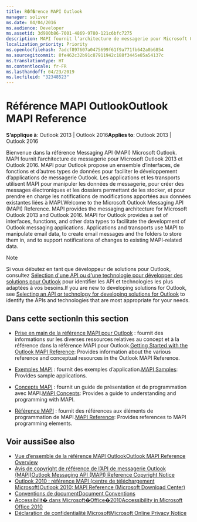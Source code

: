 ```yaml
---
title: R�f�rence MAPI Outlook
manager: soliver
ms.date: 04/04/2016
ms.audience: Developer
ms.assetid: 3d980b86-7001-4869-9780-121c6bfc7275
description: MAPI fournit l’architecture de messagerie pour Microsoft Outlook 2013 et Outlook 2016.
localization_priority: Priority
ms.openlocfilehash: 7adcf897607a0475699f61f9a771fb642a0b6854
ms.sourcegitcommit: 8fe462c32b91c87911942c188f3445e85a54137c
ms.translationtype: HT
ms.contentlocale: fr-FR
ms.lasthandoff: 04/23/2019
ms.locfileid: "32348523"
---
```

# <a name="outlook-mapi-reference"></a><span data-ttu-id="dcd1a-103">Référence MAPI Outlook</span><span class="sxs-lookup"><span data-stu-id="dcd1a-103">Outlook MAPI Reference</span></span>
  
<span data-ttu-id="dcd1a-104">**S’applique à**: Outlook 2013 | Outlook 2016</span><span class="sxs-lookup"><span data-stu-id="dcd1a-104">**Applies to**: Outlook 2013 | Outlook 2016</span></span> 
  
<span data-ttu-id="dcd1a-p101">Bienvenue dans la référence Messaging API (MAPI) Microsoft Outlook. MAPI fournit l’architecture de messagerie pour Microsoft Outlook 2013 et Outlook 2016. MAPI pour Outlook propose un ensemble d’interfaces, de fonctions et d’autres types de données pour faciliter le développement d’applications de messagerie Outlook. Les applications et les transports utilisent MAPI pour manipuler les données de messagerie, pour créer des messages électroniques et les dossiers permettant de les stocker, et pour prendre en charge les notifications de modifications apportées aux données existantes liées à MAPI.</span><span class="sxs-lookup"><span data-stu-id="dcd1a-p101">Welcome to the Microsoft Outlook Messaging API (MAPI) Reference. MAPI provides the messaging architecture for Microsoft Outlook 2013 and Outlook 2016. MAPI for Outlook provides a set of interfaces, functions, and other data types to facilitate the development of Outlook messaging applications. Applications and transports use MAPI to manipulate email data, to create email messages and the folders to store them in, and to support notifications of changes to existing MAPI-related data.</span></span>
  
> [!NOTE]
> <span data-ttu-id="dcd1a-109">Si vous débutez en tant que développeur de solutions pour Outlook, consultez [Sélection d'une API ou d'une technologie pour développer des solutions pour Outlook](../selecting-an-api-or-technology-for-developing-solutions-for-outlook.md) pour identifier les API et technologies les plus adaptées à vos besoins.</span><span class="sxs-lookup"><span data-stu-id="dcd1a-109">If you are new to developing solutions for Outlook, see [Selecting an API or technology for developing solutions for Outlook](../selecting-an-api-or-technology-for-developing-solutions-for-outlook.md) to identify the APIs and technologies that are most appropriate for your needs.</span></span> 
  
## <a name="in-this-section"></a><span data-ttu-id="dcd1a-110">Dans cette section</span><span class="sxs-lookup"><span data-stu-id="dcd1a-110">In this section</span></span>

- <span data-ttu-id="dcd1a-111">[Prise en main de la référence MAPI pour Outlook](getting-started-with-the-outlook-mapi-reference.md) : fournit des informations sur les diverses ressources relatives au concept et à la référence dans la référence MAPI pour Outlook.</span><span class="sxs-lookup"><span data-stu-id="dcd1a-111">[Getting Started with the Outlook MAPI Reference](getting-started-with-the-outlook-mapi-reference.md): Provides information about the various reference and conceptual resources in the Outlook MAPI Reference.</span></span>
    
- <span data-ttu-id="dcd1a-112">[Exemples MAPI](mapi-samples.md) : fournit des exemples d’application.</span><span class="sxs-lookup"><span data-stu-id="dcd1a-112">[MAPI Samples](mapi-samples.md): Provides sample applications.</span></span>
    
- <span data-ttu-id="dcd1a-113">[Concepts MAPI](mapi-concepts.md) : fournit un guide de présentation et de programmation avec MAPI.</span><span class="sxs-lookup"><span data-stu-id="dcd1a-113">[MAPI Concepts](mapi-concepts.md): Provides a guide to understanding and programming with MAPI.</span></span>
    
- <span data-ttu-id="dcd1a-114">[Référence MAPI](mapi-reference.md) : fournit des références aux éléments de programmation de MAPI.</span><span class="sxs-lookup"><span data-stu-id="dcd1a-114">[MAPI Reference](mapi-reference.md): Provides references to MAPI programming elements.</span></span>
    
## <a name="see-also"></a><span data-ttu-id="dcd1a-115">Voir aussi</span><span class="sxs-lookup"><span data-stu-id="dcd1a-115">See also</span></span>

- [<span data-ttu-id="dcd1a-116">Vue d’ensemble de la référence MAPI Outlook</span><span class="sxs-lookup"><span data-stu-id="dcd1a-116">Outlook MAPI Reference Overview</span></span>](outlook-mapi-reference-overview.md)  
- [<span data-ttu-id="dcd1a-117">Avis de copyright de référence de l’API de messagerie Outlook (MAPI)</span><span class="sxs-lookup"><span data-stu-id="dcd1a-117">Outlook Messaging API (MAPI) Reference Copyright Notice</span></span>](outlook-messaging-api-mapi-reference-copyright-notice.md)
- [<span data-ttu-id="dcd1a-118">Outlook 2010 : référence MAPI (centre de téléchargement Microsoft)</span><span class="sxs-lookup"><span data-stu-id="dcd1a-118">Outlook 2010: MAPI Reference (Microsoft Download Center)</span></span>](https://www.microsoft.com/downloads/details.aspx?FamilyID=5f61a276-9c09-4c82-9b80-20dccad17a2a)
- [<span data-ttu-id="dcd1a-119">Conventions de document</span><span class="sxs-lookup"><span data-stu-id="dcd1a-119">Document Conventions</span></span>](https://msdn.microsoft.com/office/aa905365.aspx)
- [<span data-ttu-id="dcd1a-120">Accessibilit� dans Microsoft�Office�2010</span><span class="sxs-lookup"><span data-stu-id="dcd1a-120">Accessibility in Microsoft Office 2010</span></span>](https://www.microsoft.com/enable/products/office2010/default.aspx)
- [<span data-ttu-id="dcd1a-121">Déclaration de confidentialité Microsoft</span><span class="sxs-lookup"><span data-stu-id="dcd1a-121">Microsoft Online Privacy Notice</span></span>](https://privacy.microsoft.com/en-us/privacystatement)

